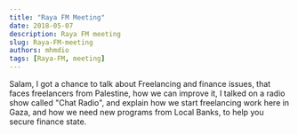 ```yaml
---
title: "Raya FM Meeting"
date: 2018-05-07
description: Raya FM meeting
slug: Raya-FM-meeting
authors: mhmdio
tags: [Raya-FM, meeting]
---
```


Salam, I got a chance to talk about Freelancing and finance issues, that faces freelancers from Palestine, how we can improve it, I talked on a radio show called "Chat Radio", and explain how we start freelancing work here in Gaza, and how we need new programs from Local Banks, to help you secure finance state.
